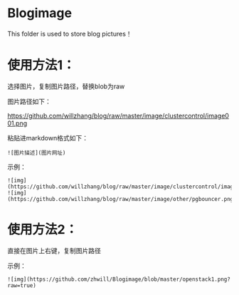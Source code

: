 # Blogimage

This folder is used to store blog pictures！

# 使用方法1：

选择图片，复制图片路径，替换blob为raw

图片路径如下：

https://github.com/willzhang/blog/raw/master/image/clustercontrol/image001.png

粘贴进markdown格式如下：

```
![图片描述](图片网址) 
```

示例：

```
![img](https://github.com/willzhang/blog/raw/master/image/clustercontrol/image001.png)
![img](https://github.com/willzhang/blog/raw/master/image/other/pgbouncer.png)
```

# 使用方法2：

直接在图片上右键，复制图片路径

示例：

```
![img](https://github.com/zhwill/Blogimage/blob/master/openstack1.png?raw=true)
```







